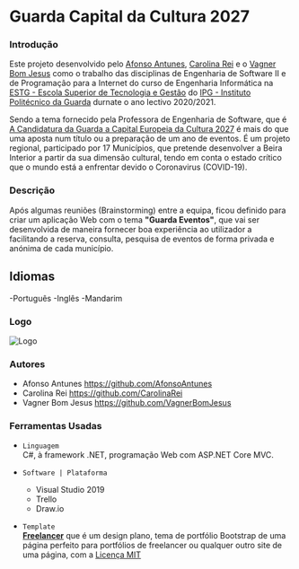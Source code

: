 # Guarda Capital da Cultura 2027

### Introdução 

Este projeto  desenvolvido pelo [Afonso Antunes](https://github.com/AfonsoAntunes), [Carolina Rei](https://github.com/CarolinaRei) e o [Vagner Bom Jesus](https://github.com/VagnerBomJesus) como o trabalho das disciplinas de Engenharia de Software II e de Programação para a Internet do curso de Engenharia Informática na [ESTG - Escola Superior de Tecnologia e Gestão](http://www.estg.ipg.pt/) do [IPG - Instituto Politécnico da Guarda](http://www.ipg.pt/) durnate o ano lectivo 2020/2021.

Sendo a tema fornecido pela Professora de Engenharia de Software, que é [A Candidatura da Guarda a Capital Europeia da Cultura 2027](https://www.guarda2027.pt/) é mais do que uma aposta num título ou a preparação de um ano de eventos. É um projeto regional, participado por 17 Municípios, que pretende desenvolver a Beira Interior a partir da sua dimensão cultural, tendo em conta o estado crítico que o mundo está a enfrentar devido o Coronavirus (COVID-19).


### Descrição 

Após algumas reuniões (Brainstorming) entre a equipa, ficou definido para criar um aplicação Web com o tema **"Guarda Eventos"**, que vai ser desenvolvida de maneira fornecer boa experiência ao utilizador a facilitando a reserva, consulta, pesquisa de eventos de forma privada e anónima de cada município.

## Idiomas
-Português
-Inglês
-Mandarim


### Logo

![Logo](https://user-images.githubusercontent.com/48354097/99158054-8dd72780-26c6-11eb-8f59-cb9565f7210f.png)

### Autores
- Afonso Antunes https://github.com/AfonsoAntunes
- Carolina Rei https://github.com/CarolinaRei
- Vagner Bom Jesus https://github.com/VagnerBomJesus


### Ferramentas Usadas 

- `Linguagem`  
     C#, à framework .NET, programação Web com ASP.NET Core MVC.
      
- `Software | Plataforma ` 
    - Visual Studio 2019
    - Trello
    - Draw.io
    
- `Template`  
     [**Freelancer**](https://startbootstrap.com/theme/freelancer)  que é um design plano, tema de portfólio Bootstrap de uma página perfeito para portfólios de freelancer ou qualquer outro site de uma página, com a [Licença MIT](https://github.com/startbootstrap/startbootstrap-freelancer/blob/master/LICENSE)
